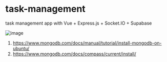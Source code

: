 # task-management

task management app with Vue + Express.js + Socket.IO + Supabase

![image](https://github.com/user-attachments/assets/9692e282-5a1e-4a0b-a1ca-30cb2a1ee00a)

1. https://www.mongodb.com/docs/manual/tutorial/install-mongodb-on-ubuntu/
2. https://www.mongodb.com/docs/compass/current/install/

